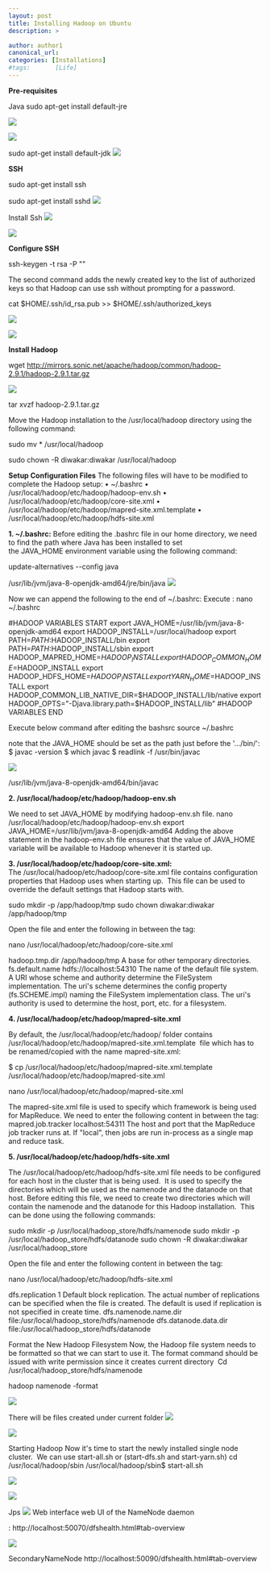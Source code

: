 ```yaml
---
layout: post
title: Installing Hadoop on Ubuntu
description: >

author: author1
canonical_url:
categories: [Installations]
#tags:       [Life]
---
```



**Pre-requisites**

Java
sudo apt-get install default-jre

![](/devilsadvocatediwakar/images/2018/installinghadoop/1.png)

![](/devilsadvocatediwakar/images/2018/installinghadoop/2.png)

sudo apt-get install default-jdk
![](/devilsadvocatediwakar/images/2018/installinghadoop/3.png)

**SSH**

sudo apt-get install ssh

sudo apt-get install sshd
![](/devilsadvocatediwakar/images/2018/installinghadoop/4.png)

Install Ssh
![](/devilsadvocatediwakar/images/2018/installinghadoop/5.png)

![](/devilsadvocatediwakar/images/2018/installinghadoop/6.png)

**Configure SSH**

ssh-keygen -t rsa -P ""


The second command adds the newly created key to the list of authorized keys so that Hadoop can use ssh without prompting for a password.


cat $HOME/.ssh/id_rsa.pub >> $HOME/.ssh/authorized_keys

![](/devilsadvocatediwakar/images/2018/installinghadoop/7.png)

![](/devilsadvocatediwakar/images/2018/installinghadoop/8.png)

**Install Hadoop**

wget http://mirrors.sonic.net/apache/hadoop/common/hadoop-2.9.1/hadoop-2.9.1.tar.gz

![](/devilsadvocatediwakar/images/2018/installinghadoop/9.png)

tar xvzf hadoop-2.9.1.tar.gz


Move the Hadoop installation to the /usr/local/hadoop directory using the following command:

sudo mv * /usr/local/hadoop

sudo chown -R diwakar:diwakar /usr/local/hadoop


**Setup Configuration Files**
The following files will have to be modified to complete the Hadoop setup:
	• ~/.bashrc
	• /usr/local/hadoop/etc/hadoop/hadoop-env.sh
	• /usr/local/hadoop/etc/hadoop/core-site.xml
	• /usr/local/hadoop/etc/hadoop/mapred-site.xml.template
	• /usr/local/hadoop/etc/hadoop/hdfs-site.xml



**1. ~/.bashrc:**
Before editing the .bashrc file in our home directory, we need to find the path where Java has been installed to set the JAVA_HOME environment variable using the following command:

update-alternatives --config java

/usr/lib/jvm/java-8-openjdk-amd64/jre/bin/java
![](/devilsadvocatediwakar/images/2018/installinghadoop/10.png)



Now we can append the following to the end of ~/.bashrc:
Execute : nano ~/.bashrc


#HADOOP VARIABLES START
export JAVA_HOME=/usr/lib/jvm/java-8-openjdk-amd64
export HADOOP_INSTALL=/usr/local/hadoop
export PATH=$PATH:$HADOOP_INSTALL/bin
export PATH=$PATH:$HADOOP_INSTALL/sbin
export HADOOP_MAPRED_HOME=$HADOOP_INSTALL
export HADOOP_COMMON_HOME=$HADOOP_INSTALL
export HADOOP_HDFS_HOME=$HADOOP_INSTALL
export YARN_HOME=$HADOOP_INSTALL
export HADOOP_COMMON_LIB_NATIVE_DIR=$HADOOP_INSTALL/lib/native
export HADOOP_OPTS="-Djava.library.path=$HADOOP_INSTALL/lib"
#HADOOP VARIABLES END

Execute below command after editing the bashsrc
source ~/.bashrc



note that the JAVA_HOME should be set as the path just before the '.../bin/':
$ javac -version
$ which javac
$ readlink -f /usr/bin/javac

![](/devilsadvocatediwakar/images/2018/installinghadoop/11.png)

/usr/lib/jvm/java-8-openjdk-amd64/bin/javac



**2. /usr/local/hadoop/etc/hadoop/hadoop-env.sh**

We need to set JAVA_HOME by modifying hadoop-env.sh file.
nano  /usr/local/hadoop/etc/hadoop/hadoop-env.sh
export JAVA_HOME=/usr/lib/jvm/java-8-openjdk-amd64
Adding the above statement in the hadoop-env.sh file ensures that the value of JAVA_HOME variable will be available to Hadoop whenever it is started up.

**3. /usr/local/hadoop/etc/hadoop/core-site.xml:**
The /usr/local/hadoop/etc/hadoop/core-site.xml file contains configuration properties that Hadoop uses when starting up. 
This file can be used to override the default settings that Hadoop starts with.


 sudo mkdir -p /app/hadoop/tmp
sudo chown diwakar:diwakar /app/hadoop/tmp

Open the file and enter the following in between the <configuration></configuration> tag:

nano /usr/local/hadoop/etc/hadoop/core-site.xml

<configuration>
 <property>
  <name>hadoop.tmp.dir</name>
  <value>/app/hadoop/tmp</value>
  <description>A base for other temporary directories.</description>
 </property>
<property>
  <name>fs.default.name</name>
  <value>hdfs://localhost:54310</value>
  <description>The name of the default file system.  A URI whose
  scheme and authority determine the FileSystem implementation.  The
  uri's scheme determines the config property (fs.SCHEME.impl) naming
  the FileSystem implementation class.  The uri's authority is used to
  determine the host, port, etc. for a filesystem.</description>
 </property>
</configuration>



**4. /usr/local/hadoop/etc/hadoop/mapred-site.xml**

By default, the /usr/local/hadoop/etc/hadoop/ folder contains 
/usr/local/hadoop/etc/hadoop/mapred-site.xml.template 
file which has to be renamed/copied with the name mapred-site.xml:


$ cp /usr/local/hadoop/etc/hadoop/mapred-site.xml.template /usr/local/hadoop/etc/hadoop/mapred-site.xml

nano /usr/local/hadoop/etc/hadoop/mapred-site.xml

The mapred-site.xml file is used to specify which framework is being used for MapReduce.
We need to enter the following content in between the <configuration></configuration> tag:
<configuration>
 <property>
  <name>mapred.job.tracker</name>
  <value>localhost:54311</value>
  <description>The host and port that the MapReduce job tracker runs
  at.  If "local", then jobs are run in-process as a single map
  and reduce task.
  </description>
 </property>
</configuration>


**5. /usr/local/hadoop/etc/hadoop/hdfs-site.xml**

The /usr/local/hadoop/etc/hadoop/hdfs-site.xml file needs to be configured for each host in the cluster that is being used. 
It is used to specify the directories which will be used as the namenode and the datanode on that host.
Before editing this file, we need to create two directories which will contain the namenode and the datanode for this Hadoop installation. 
This can be done using the following commands:

 sudo mkdir -p /usr/local/hadoop_store/hdfs/namenode
sudo mkdir -p /usr/local/hadoop_store/hdfs/datanode
sudo chown -R diwakar:diwakar /usr/local/hadoop_store


Open the file and enter the following content in between the <configuration></configuration> tag:


nano /usr/local/hadoop/etc/hadoop/hdfs-site.xml


<configuration>
 <property>
  <name>dfs.replication</name>
  <value>1</value>
  <description>Default block replication.
  The actual number of replications can be specified when the file is created.
  The default is used if replication is not specified in create time.
  </description>
 </property>
 <property>
   <name>dfs.namenode.name.dir</name>
   <value>file:/usr/local/hadoop_store/hdfs/namenode</value>
 </property>
 <property>
   <name>dfs.datanode.data.dir</name>
   <value>file:/usr/local/hadoop_store/hdfs/datanode</value>
 </property>
</configuration>


Format the New Hadoop Filesystem
Now, the Hadoop file system needs to be formatted so that we can start to use it. The format command should be issued with write permission since it creates current directory 
Cd /usr/local/hadoop_store/hdfs/namenode 

hadoop namenode -format

![](/devilsadvocatediwakar/images/2018/installinghadoop/12.png)



There will be files created under current folder
![](/devilsadvocatediwakar/images/2018/installinghadoop/13.png)

![](/devilsadvocatediwakar/images/2018/installinghadoop/14.png)


Starting Hadoop
Now it's time to start the newly installed single node cluster. 
We can use start-all.sh or (start-dfs.sh and start-yarn.sh)
cd /usr/local/hadoop/sbin
/usr/local/hadoop/sbin$ start-all.sh

![](/devilsadvocatediwakar/images/2018/installinghadoop/15.png)

![](/devilsadvocatediwakar/images/2018/installinghadoop/16.png)

Jps
![](/devilsadvocatediwakar/images/2018/installinghadoop/17.png)
 Web interface
web UI of the NameNode daemon


 : http://localhost:50070/dfshealth.html#tab-overview

![](/devilsadvocatediwakar/images/2018/installinghadoop/18.png)



SecondaryNameNode http://localhost:50090/dfshealth.html#tab-overview


[docs]: ../../docs/README.md
